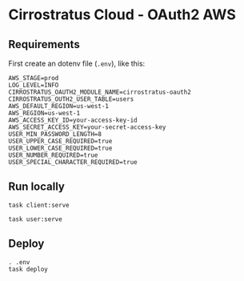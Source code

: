 # Cirrostratus Cloud - OAuth2 AWS

## Requirements

First create an dotenv file (`.env`), like this:

```shell
AWS_STAGE=prod
LOG_LEVEL=INFO
CIRROSTRATUS_OAUTH2_MODULE_NAME=cirrostratus-oauth2
CIRROSTRATUS_OUTH2_USER_TABLE=users
AWS_DEFAULT_REGION=us-west-1
AWS_REGION=us-west-1
AWS_ACCESS_KEY_ID=your-access-key-id
AWS_SECRET_ACCESS_KEY=your-secret-access-key
USER_MIN_PASSWORD_LENGTH=8
USER_UPPER_CASE_REQUIRED=true
USER_LOWER_CASE_REQUIRED=true
USER_NUMBER_REQUIRED=true
USER_SPECIAL_CHARACTER_REQUIRED=true
```

## Run locally

```shell
task client:serve
```

```shell
task user:serve
```

## Deploy

```shell
. .env
task deploy
```